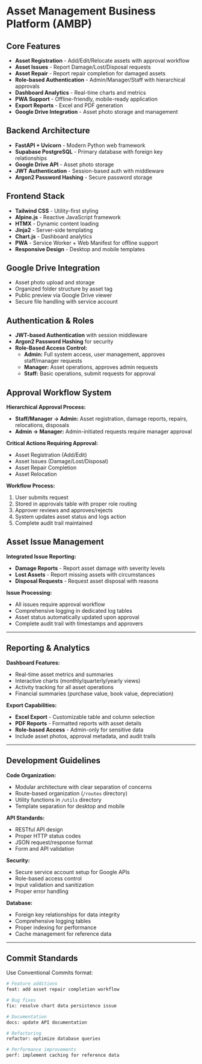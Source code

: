 # Asset Management Business Platform (AMBP)

## Core Features

- **Asset Registration** - Add/Edit/Relocate assets with approval workflow
- **Asset Issues** - Report Damage/Lost/Disposal requests
- **Asset Repair** - Report repair completion for damaged assets
- **Role-based Authentication** - Admin/Manager/Staff with hierarchical approvals
- **Dashboard Analytics** - Real-time charts and metrics
- **PWA Support** - Offline-friendly, mobile-ready application
- **Export Reports** - Excel and PDF generation
- **Google Drive Integration** - Asset photo storage and management

## Backend Architecture
- **FastAPI + Uvicorn** - Modern Python web framework
- **Supabase PostgreSQL** - Primary database with foreign key relationships
- **Google Drive API** - Asset photo storage
- **JWT Authentication** - Session-based auth with middleware
- **Argon2 Password Hashing** - Secure password storage

## Frontend Stack
- **Tailwind CSS** - Utility-first styling
- **Alpine.js** - Reactive JavaScript framework
- **HTMX** - Dynamic content loading
- **Jinja2** - Server-side templating
- **Chart.js** - Dashboard analytics
- **PWA** - Service Worker + Web Manifest for offline support
- **Responsive Design** - Desktop and mobile templates

## Google Drive Integration
- Asset photo upload and storage
- Organized folder structure by asset tag
- Public preview via Google Drive viewer
- Secure file handling with service account

## Authentication & Roles
- **JWT-based Authentication** with session middleware
- **Argon2 Password Hashing** for security
- **Role-Based Access Control:**
  - **Admin:** Full system access, user management, approves staff/manager requests
  - **Manager:** Asset operations, approves admin requests
  - **Staff:** Basic operations, submit requests for approval

## Approval Workflow System
**Hierarchical Approval Process:**
- **Staff/Manager → Admin:** Asset registration, damage reports, repairs, relocations, disposals
- **Admin → Manager:** Admin-initiated requests require manager approval

**Critical Actions Requiring Approval:**
- Asset Registration (Add/Edit)
- Asset Issues (Damage/Lost/Disposal)
- Asset Repair Completion
- Asset Relocation

**Workflow Process:**
1. User submits request
2. Stored in approvals table with proper role routing
3. Approver reviews and approves/rejects
4. System updates asset status and logs action
5. Complete audit trail maintained

## Asset Issue Management
**Integrated Issue Reporting:**
- **Damage Reports** - Report asset damage with severity levels
- **Lost Assets** - Report missing assets with circumstances
- **Disposal Requests** - Request asset disposal with reasons

**Issue Processing:**
- All issues require approval workflow
- Comprehensive logging in dedicated log tables
- Asset status automatically updated upon approval
- Complete audit trail with timestamps and approvers

---

## Reporting & Analytics
**Dashboard Features:**
- Real-time asset metrics and summaries
- Interactive charts (monthly/quarterly/yearly views)
- Activity tracking for all asset operations
- Financial summaries (purchase value, book value, depreciation)

**Export Capabilities:**
- **Excel Export** - Customizable table and column selection
- **PDF Reports** - Formatted reports with asset details
- **Role-based Access** - Admin-only for sensitive data
- Include asset photos, approval metadata, and audit trails

---

## Development Guidelines

**Code Organization:**
- Modular architecture with clear separation of concerns
- Route-based organization (`/routes` directory)
- Utility functions in `/utils` directory
- Template separation for desktop and mobile

**API Standards:**
- RESTful API design
- Proper HTTP status codes
- JSON request/response format
- Form and API validation

**Security:**
- Secure service account setup for Google APIs
- Role-based access control
- Input validation and sanitization
- Proper error handling

**Database:**
- Foreign key relationships for data integrity
- Comprehensive logging tables
- Proper indexing for performance
- Cache management for reference data

---

## Commit Standards

Use Conventional Commits format:

```bash
# Feature additions
feat: add asset repair completion workflow

# Bug fixes
fix: resolve chart data persistence issue

# Documentation
docs: update API documentation

# Refactoring
refactor: optimize database queries

# Performance improvements
perf: implement caching for reference data
```
